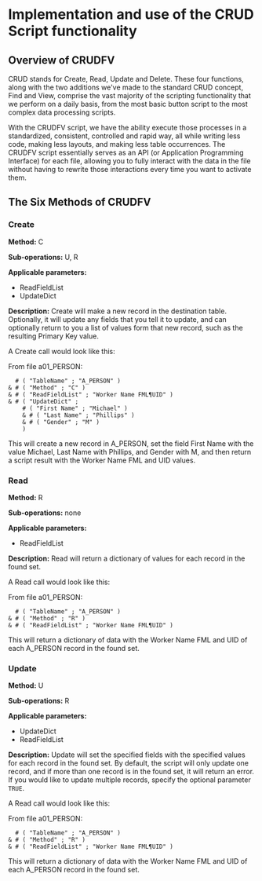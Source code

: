 # Implementation and use of the CRUD Script functionality

## Overview of CRUDFV

CRUD stands for Create, Read, Update and Delete.  These four functions, along with the two additions we've made to the standard CRUD concept, Find and View, comprise the vast majority of the scripting functionality that we perform on a daily basis, from the most basic button script to the most complex data processing scripts.

With the CRUDFV script, we have the ability execute those processes in a standardized, consistent, controlled and rapid way, all while writing less code, making less layouts, and making less table occurrences.  The CRUDFV script essentially serves as an API (or Application Programming Interface) for each file, allowing you to fully interact with the data in the file without having to rewrite those interactions every time you want to activate them.

## The Six Methods of CRUDFV

### Create

**Method:** C

**Sub-operations:** U, R

**Applicable parameters:** 

* ReadFieldList
* UpdateDict

**Description:** Create will make a new record in the destination table.  Optionally, it will update any fields that you tell it to update, and can optionally return to you a list of values form that new record, such as the resulting Primary Key value.

A Create call would look like this:

From file a01_PERSON:

	  # ( "TableName" ; "A_PERSON" )
	& # ( "Method" ; "C" )
	& # ( "ReadFieldList" ; "Worker Name FML¶UID" ) 
	& # ( "UpdateDict" ; 
	    # ( "First Name" ; "Michael" )
		& # ( "Last Name" ; "Phillips" )	
		& # ( "Gender" ; "M" )
		)

This will create a new record in A_PERSON, set the field First Name with the value Michael, Last Name with Phillips, and Gender with M, and then return a script result with the Worker Name FML and UID values.
		
### Read

**Method:** R

**Sub-operations:** none

**Applicable parameters:** 

* ReadFieldList

**Description:** Read will return a dictionary of values for each record in the found set.

A Read call would look like this:

From file a01_PERSON:

	  # ( "TableName" ; "A_PERSON" )
	& # ( "Method" ; "R" )
	& # ( "ReadFieldList" ; "Worker Name FML¶UID" ) 
		
This will return a dictionary of data with the Worker Name FML and UID of each A_PERSON record in the found set.
		
### Update

**Method:** U

**Sub-operations:** R

**Applicable parameters:** 

* UpdateDict
* ReadFieldList

**Description:** Update will set the specified fields with the specified values for each record in the found set.  By default, the script will only update one record, and if more than one record is in the found set, it will return an error.  If you would like to update multiple records, specify the optional parameter `TRUE`.

A Read call would look like this:

From file a01_PERSON:

	  # ( "TableName" ; "A_PERSON" )
	& # ( "Method" ; "R" )
	& # ( "ReadFieldList" ; "Worker Name FML¶UID" ) 
		
This will return a dictionary of data with the Worker Name FML and UID of each A_PERSON record in the found set.